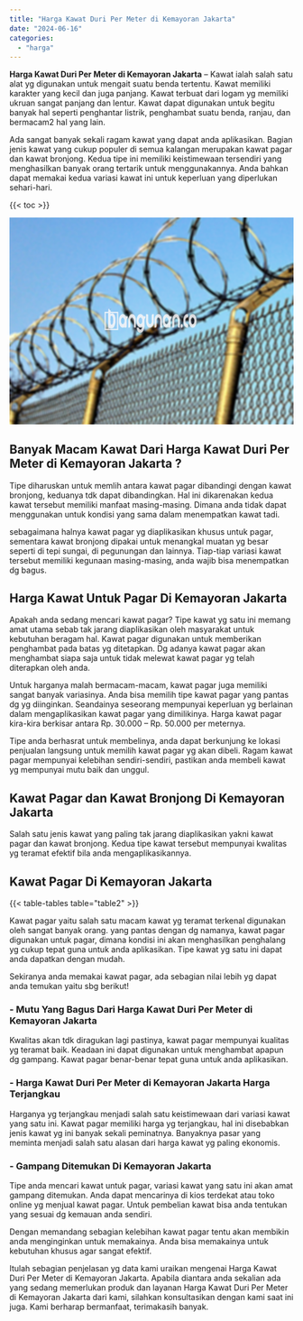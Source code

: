 ```yaml
---
title: "Harga Kawat Duri Per Meter di Kemayoran Jakarta"
date: "2024-06-16"
categories: 
  - "harga"
---
```


**Harga Kawat Duri Per Meter di Kemayoran Jakarta** – Kawat ialah salah satu alat yg digunakan untuk mengait suatu benda tertentu. Kawat memiliki karakter yang kecil dan juga panjang. Kawat terbuat dari logam yg memiliki ukruan sangat panjang dan lentur. Kawat dapat digunakan untuk begitu banyak hal seperti penghantar listrik, penghambat suatu benda, ranjau, dan bermacam2 hal yang lain.

Ada sangat banyak sekali ragam kawat yang dapat anda aplikasikan. Bagian jenis kawat yang cukup populer di semua kalangan merupakan kawat pagar dan kawat bronjong. Kedua tipe ini memiliki keistimewaan tersendiri yang menghasilkan banyak orang tertarik untuk menggunakannya. Anda bahkan dapat memakai kedua variasi kawat ini untuk keperluan yang diperlukan sehari-hari.

{{< toc >}}

![Harga Kawat Duri Per Meter di Kemayoran Jakarta](/images/jual-kawat-murah45.png)

## Banyak Macam Kawat Dari Harga Kawat Duri Per Meter di Kemayoran Jakarta ?

Tipe diharuskan untuk memlih antara kawat pagar dibandingi dengan kawat bronjong, keduanya tdk dapat dibandingkan. Hal ini dikarenakan kedua kawat tersebut memiliki manfaat masing-masing. Dimana anda tidak dapat menggunakan untuk kondisi yang sama dalam menempatkan kawat tadi.

sebagaimana halnya kawat pagar yg diaplikasikan khusus untuk pagar, sementara kawat bronjong dipakai untuk menangkal muatan yg besar seperti di tepi sungai, di pegunungan dan lainnya. Tiap-tiap variasi kawat tersebut memiliki kegunaan masing-masing, anda wajib bisa menempatkan dg bagus.

## Harga Kawat Untuk Pagar Di Kemayoran Jakarta

Apakah anda sedang mencari kawat pagar? Tipe kawat yg satu ini memang amat utama sebab tak jarang diaplikasikan oleh masyarakat untuk kebutuhan beragam hal. Kawat pagar digunakan untuk memberikan penghambat pada batas yg ditetapkan. Dg adanya kawat pagar akan menghambat siapa saja untuk tidak melewat kawat pagar yg telah diterapkan oleh anda.

Untuk harganya malah bermacam-macam, kawat pagar juga memiliki sangat banyak variasinya. Anda bisa memilih tipe kawat pagar yang pantas dg yg diinginkan. Seandainya seseorang mempunyai keperluan yg berlainan dalam mengaplikasikan kawat pagar yang dimilikinya. Harga kawat pagar kira-kira berkisar antara Rp. 30.000 – Rp. 50.000 per meternya.

Tipe anda berhasrat untuk membelinya, anda dapat berkunjung ke lokasi penjualan langsung untuk memilih kawat pagar yg akan dibeli. Ragam kawat pagar mempunyai kelebihan sendiri-sendiri, pastikan anda membeli kawat yg mempunyai mutu baik dan unggul.

## Kawat Pagar dan Kawat Bronjong Di Kemayoran Jakarta

Salah satu jenis kawat yang paling tak jarang diaplikasikan yakni kawat pagar dan kawat bronjong. Kedua tipe kawat tersebut mempunyai kwalitas yg teramat efektif bila anda mengaplikasikannya.

## Kawat Pagar Di Kemayoran Jakarta

{{< table-tables table="table2" >}}

Kawat pagar yaitu salah satu macam kawat yg teramat terkenal digunakan oleh sangat banyak orang. yang pantas dengan dg namanya, kawat pagar digunakan untuk pagar, dimana kondisi ini akan menghasilkan penghalang yg cukup tepat guna untuk anda aplikasikan. Tipe kawat yg satu ini dapat anda dapatkan dengan mudah.

Sekiranya anda memakai kawat pagar, ada sebagian nilai lebih yg dapat anda temukan yaitu sbg berikut!

### \- Mutu Yang Bagus Dari Harga Kawat Duri Per Meter di Kemayoran Jakarta

Kwalitas akan tdk diragukan lagi pastinya, kawat pagar mempunyai kualitas yg teramat baik. Keadaan ini dapat digunakan untuk menghambat apapun dg gampang. Kawat pagar benar-benar tepat guna untuk anda aplikasikan.

### \- Harga Kawat Duri Per Meter di Kemayoran Jakarta Harga Terjangkau

Harganya yg terjangkau menjadi salah satu keistimewaan dari variasi kawat yang satu ini. Kawat pagar memiliki harga yg terjangkau, hal ini disebabkan jenis kawat yg ini banyak sekali peminatnya. Banyaknya pasar yang meminta menjadi salah satu alasan dari harga kawat yg paling ekonomis.

### \- Gampang Ditemukan Di Kemayoran Jakarta

Tipe anda mencari kawat untuk pagar, variasi kawat yang satu ini akan amat gampang ditemukan. Anda dapat mencarinya di kios terdekat atau toko online yg menjual kawat pagar. Untuk pembelian kawat bisa anda tentukan yang sesuai dg kemauan anda sendiri.

Dengan memandang sebagian kelebihan kawat pagar tentu akan membikin anda menginginkan untuk memakainya. Anda bisa memakainya untuk kebutuhan khusus agar sangat efektif.

Itulah sebagian penjelasan yg data kami uraikan mengenai Harga Kawat Duri Per Meter di Kemayoran Jakarta. Apabila diantara anda sekalian ada yang sedang memerlukan produk dan layanan Harga Kawat Duri Per Meter di Kemayoran Jakarta dari kami, silahkan konsultasikan dengan kami saat ini juga. Kami berharap bermanfaat, terimakasih banyak.

